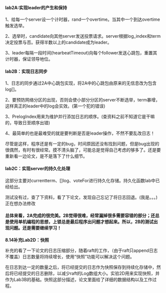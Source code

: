 #### lab2A:实现leader的产生和保持

1、给每一个server设一个计时器，rand一个overtime。当其中一个到达overtime触发选举。

2、选举时，candidate向其他server发送投票请求。server根据log_index和term决定投票与否。获得半数以上的candidate成为leader。

3、leader每隔一段时间(hearbeatTimeout)向每个follower发送心跳包，重置其计时器，保证领导地位。



#### lab2B：实现日志同步

1、日志的同步通过2A中心跳包实现，将2A中的心跳包由原来的无信息改为包含log[]。

2、要预防网络分区的出现，否则会使小部分分区的server不断选举，term暴增，这样真正的leader中的log会实效。(第一个犯的错误)

3、PrelogIndex用来为维护并行添加日志的顺序。(查资料之前不知道它是干嘛的，导致日至顺序出错)

4、最简单的也是最难受的就是要判断是否是leader操作，不然不要乱改日志！

尽管是这样，程序还是有一定的bug，时间原因还没有找到问题，但是bug出现的很偶然，有时有很经常。摸不清头脑了，可能总是觉得自己考虑的够多了。还是要重新看一边论文，是不是落下了什么细节。



#### lab2C：实现server的持久化处理

这部分主要对currentterm、[]log、voteFor进行持久化存储。持久化函数lab中已经给出。

测试没有过，查了下资料，看了下论文，发现自己忘记了将日志回退。(我是。。。)正在想办法修改



#### 总体来看，2A完成的很完美。2B觉得很难，经常漏掉很多需要容错的部分；还总是使用单机编程的思想，上锁总是最后程序出问题才想起来。所以，2B的测试出现问题。还是需要继续学习！



**8.14补充Lab2D：快照**

补充的看了一下论文的日志压缩部分，随着raft的工作，（由于raft只append日志不覆盖）日志数量将持续增长，使用“快照”功能可以解决这个问题。

在日志到达一定的数量之后，将已经提交的日志作为快照保存到持续化存储中，然后将已经提交的日志删除，以减少raft的Log数组大小。实验2D用来实现快照，并作为Lab3B的基础。快照这部分描述，论文里面给了详细的数据结构以及工作过程。